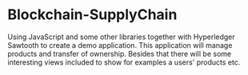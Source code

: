 # Blockchain-SupplyChain
Using JavaScript and some other libraries together with Hyperledger Sawtooth to create a demo application. This application will manage products and transfer of ownership. Besides that there will be some interesting views included to show for examples a users' products etc.
